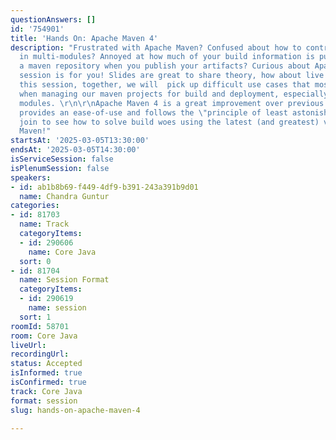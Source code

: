 ```yaml
---
questionAnswers: []
id: '754901'
title: 'Hands On: Apache Maven 4'
description: "Frustrated with Apache Maven? Confused about how to control versions
  in multi-modules? Annoyed at how much of your build information is published to
  a maven repository when you publish your artifacts? Curious about Apache Maven?\r\n\r\nThis
  session is for you! Slides are great to share theory, how about live coding? In
  this session, together, we will  pick up difficult use cases that most of us encounter
  when managing our maven projects for build and deployment, especially with multiple
  modules. \r\n\r\nApache Maven 4 is a great improvement over previous versions and
  provides an ease-of-use and follows the \"principle of least astonishment\".\r\n\r\nCome
  join to see how to solve build woes using the latest (and greatest) version of Apache
  Maven!"
startsAt: '2025-03-05T13:30:00'
endsAt: '2025-03-05T14:30:00'
isServiceSession: false
isPlenumSession: false
speakers:
- id: ab1b8b69-f449-4df9-b391-243a391b9d01
  name: Chandra Guntur
categories:
- id: 81703
  name: Track
  categoryItems:
  - id: 290606
    name: Core Java
  sort: 0
- id: 81704
  name: Session Format
  categoryItems:
  - id: 290619
    name: session
  sort: 1
roomId: 58701
room: Core Java
liveUrl:
recordingUrl:
status: Accepted
isInformed: true
isConfirmed: true
track: Core Java
format: session
slug: hands-on-apache-maven-4

---
```

